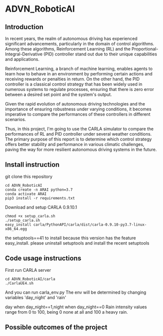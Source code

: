 # ADVN_RoboticAI

## Introduction
In recent years, the realm of autonomous driving has experienced significant advancements, particularly in the domain of control algorithms. 
Among these algorithms, Reinforcement Learning (RL) and the Proportional-Integral-Derivative (PID) controller stand out due to their unique capabilities and applications. 

Reinforcement Learning, a branch of machine learning, enables agents to learn how to behave in an environment by performing certain actions and receiving rewards or penalties in return. 
On the other hand, the PID controller is a classical control strategy that has been widely used in numerous systems to regulate processes, ensuring that there is zero error between a desired set point and the system's output. 

Given the rapid evolution of autonomous driving technologies and the importance of ensuring robustness under varying conditions, it becomes imperative to compare the performances of these controllers in different scenarios. 

Thus, in this project, I'm going to use the CARLA simulator to compare the performances of RL and PID controller under several weather conditions. The primary purpose of this report is to determine which control strategy offers better stability and performance in various climatic challenges, paving the way for more resilient autonomous driving systems in the future.



## Install instruction
git clone this repository
```
cd ADVN_RoboticAI
conda create -n ARAI python=3.7
conda activate ARAI
pip3 install -r requirements.txt
```

Download and setup CARLA 0.9.10.1
```
chmod +x setup_carla.sh
./setup_carla.sh
easy_install carla/PythonAPI/carla/dist/carla-0.9.10-py3.7-linux-x86_64.egg
```
the setuptools==41 to install because this version has the feature easy_install.
please uninstall setuptools and install the recent setuptools

## Code usage instructions 
First run CARLA server 
```
cd ADVN_RoboticAI/carla
./CarlaUE4.sh
```
And you can run carla_env.py
The env will be determined by changing variables 'day_night' and 'rain'

day when day_night==1,night when day_night==0
Rain intensity values range from 0 to 100, being 0 none at all and 100 a heavy rain.


## Possible outcomes of the project
